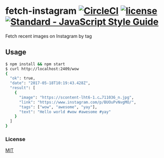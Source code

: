 # fetch-instagram [![CircleCI](https://circleci.com/gh/ChalkPE/fetch-instagram.svg?style=svg)](https://circleci.com/gh/ChalkPE/fetch-instagram) [![license](https://img.shields.io/github/license/ChalkPE/fetch-instagram.svg)](LICENSE) [![Standard - JavaScript Style Guide](https://img.shields.io/badge/code_style-standard-brightgreen.svg)](https://standardjs.com)
Fetch recent images on Instagram by tag

## Usage
```bash
$ npm install && npm start
$ curl http://localhost:2409/wow
{
  "ok": true,
  "date": "2017-05-18T10:19:43.428Z",
  "result": [
    {
      "image": "https://scontent-lht6-1.c…711036_n.jpg",
      "link": "https://www.instagram.com/p/BUOuPvNvgMO/",
      "tags": ["wow", "awesome", "yay"],
      "text": "Hello world #wow #awesome #yay"
    }
  ]
}
```

### License
[MIT](LICENSE)
